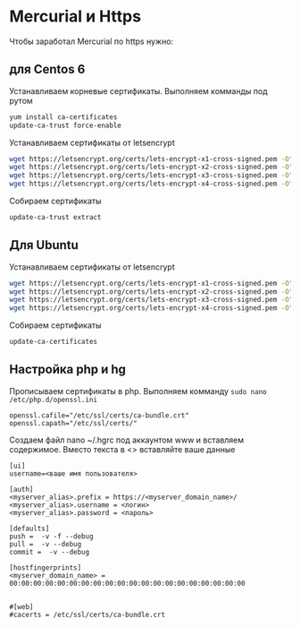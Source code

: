 # Mercurial и Https

Чтобы заработал Mercurial по https нужно:

##  для Centos 6

Устанавливаем корневые сертификаты. Выполняем комманды под рутом
```bash
yum install ca-certificates
update-ca-trust force-enable
```


Устанавливаем сертификаты от letsencrypt
```bash
wget https://letsencrypt.org/certs/lets-encrypt-x1-cross-signed.pem -O"/etc/pki/ca-trust/source/anchors/lets-encrypt-x1-cross-signed.pem"
wget https://letsencrypt.org/certs/lets-encrypt-x2-cross-signed.pem -O"/etc/pki/ca-trust/source/anchors/lets-encrypt-x2-cross-signed.pem"
wget https://letsencrypt.org/certs/lets-encrypt-x3-cross-signed.pem -O"/etc/pki/ca-trust/source/anchors/lets-encrypt-x3-cross-signed.pem"
wget https://letsencrypt.org/certs/lets-encrypt-x4-cross-signed.pem -O"/etc/pki/ca-trust/source/anchors/lets-encrypt-x4-cross-signed.pem"
```

Собираем сертификаты
```bash
update-ca-trust extract
```

##  Для Ubuntu

Устанавливаем сертификаты от letsencrypt
```bash
wget https://letsencrypt.org/certs/lets-encrypt-x1-cross-signed.pem -O"/usr/local/share/ca-certificates/lets-encrypt-x1-cross-signed.crt"
wget https://letsencrypt.org/certs/lets-encrypt-x2-cross-signed.pem -O"/usr/local/share/ca-certificates/lets-encrypt-x2-cross-signed.crt"
wget https://letsencrypt.org/certs/lets-encrypt-x3-cross-signed.pem -O"/usr/local/share/ca-certificates/lets-encrypt-x3-cross-signed.crt"
wget https://letsencrypt.org/certs/lets-encrypt-x4-cross-signed.pem -O"/usr/local/share/ca-certificates/lets-encrypt-x4-cross-signed.crt"
```

Собираем сертификаты
```bash
update-ca-certificates
```

##  Настройка php и hg

Прописываем сертификаты в php. Выполняем комманду `sudo nano /etc/php.d/openssl.ini`
```
openssl.cafile="/etc/ssl/certs/ca-bundle.crt" 
openssl.capath="/etc/ssl/certs/"
```

Создаем файл nano ~/.hgrc под аккаунтом www и вставляем содержимое. Вместо текста в <> вставляйте ваше данные
```
[ui]
username=<ваше имя пользователя>

[auth]
<myserver_alias>.prefix = https://<myserver_domain_name>/
<myserver_alias>.username = <логин>
<myserver_alias>.password = <пароль>

[defaults]
push =  -v -f --debug
pull =  -v --debug
commit =  -v --debug

[hostfingerprints]
<myserver_domain_name> = 00:00:00:00:00:00:00:00:00:00:00:00:00:00:00:00:00:00:00:00


#[web]
#cacerts = /etc/ssl/certs/ca-bundle.crt
```
